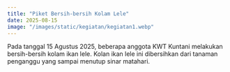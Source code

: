 ```yaml
---
title: "Piket Bersih-bersih Kolam Lele"
date: 2025-08-15
image: "/images/static/kegiatan/kegiatan1.webp"
---
```



Pada tanggal 15 Agustus 2025, beberapa anggota KWT Kuntani melakukan bersih-bersih kolam ikan lele. Kolan ikan lele ini dibersihkan dari tanaman penganggu yang sampai menutup sinar matahari.
